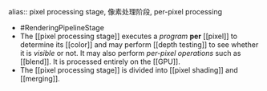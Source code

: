 alias:: pixel processing stage, 像素处理阶段, per-pixel processing

- #RenderingPipelineStage
- The [[pixel processing stage]] executes a *program* **per** [[pixel]] to determine its [[color]] and may perform [[depth testing]] to see whether it is *visible* or not. 
  It may also perform *per-pixel operations* such as [[blend]].
  It is processed entirely on the [[GPU]].
- The [[pixel processing stage]] is divided into [[pixel shading]] and [[merging]].